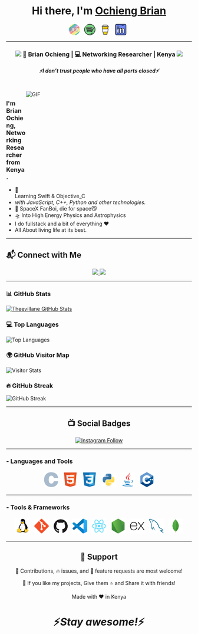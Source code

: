       
<div align="center">
  <h1>Hi there, I'm <a href="https://github.com/theevillane">Ochieng Brian</a> 
  </h1>

</div>

<p align='center'>
  <a href="https://www.instagram.com/sudo_xploit/"><img height="30" src="https://raw.githubusercontent.com/8bithemant/8bithemant/master/devto.png?raw=true" alt="Instagram"></a>&nbsp;&nbsp;
  <a href="https://www.youtube.com/channel/UCvWOXCh0MM4aFukIkb-zgQw"><img height="30" src="https://raw.githubusercontent.com/8bithemant/8bithemant/master/spotify.png?raw=true" alt="YouTube"></a>&nbsp;&nbsp;
  <a href="https://whatsapp.com/channel/0029VbAiqVMKLaHjg5J1Nm2F"><img height="30" src="https://raw.githubusercontent.com/8bithemant/8bithemant/master/coffee.jpg?raw=true" alt="WhatsApp"></a>&nbsp;&nbsp;
  <a href="mailto:thakuralok210@gmail.com"><img height="30" src="https://raw.githubusercontent.com/8bithemant/8bithemant/master/linkedin.png?raw=true" alt="Email"></a>&nbsp;&nbsp;
</p>

---

<div align="center">
<h3><img src="https://media.giphy.com/media/WUlplcMpOCEmTGBtBW/giphy.gif" width="30"> 🙎 Brian Ochieng | 💻 Networking Researcher | Kenya <img src="https://media.giphy.com/media/WUlplcMpOCEmTGBtBW/giphy.gif" width="30"></h3>
</div>

<p align="center">
  <a href="https://visitor-badge.glitch.me/badge?page_id=theevillane.theevillane"> 
  </a>
</p>

<h5 align="center">
  <i>⚡️I don’t trust people who have all ports closed⚡️</i>
</h5>

<br />

<img align="right" height="270px" width="450px" alt="GIF" src="https://media.giphy.com/media/3FjEPbKqEPhPpmC8uY/giphy.gif" />
<p align="center">
  <h3>I'm Brian Ochieng, Networking Researcher from Kenya.</h3>
</p>

- 🥀 Learning Swift & Objective_C  
- <i>with JavaScript, C++, Python and other technologies.</i>  
- 🔭 SpaceX FanBoi, die for space😼  
- 🛸 Into High Energy Physics and Astrophysics  
- I do fullstack and a bit of everything :heart:  
- All About living life at its best. 
---
## 📬 Connect with Me  

<p align="center">
  <a href="https://www.instagram.com/_ochiengbrian/" target="_blank">
    <img src="https://img.shields.io/badge/Instagram-E4405F?style=for-the-badge&logo=instagram&logoColor=white" />
  </a>
  <a href="mailto:brianochiengonyango2@gmail.com">
    <img src="https://img.shields.io/badge/Email-D14836?style=for-the-badge&logo=gmail&logoColor=white" />
  </a>
</p>

---

<p align="center">
  <h3>📊 GitHub Stats</h3>
  <a href="https://github.com/theevillane">
    <img src="https://github-readme-stats.vercel.app/api?username=theevillane&show_icons=true&theme=radical&count_private=true" alt="Theevillane GitHub Stats"/>
  </a>
</p>

<p align="center">
  <h3>💻 Top Languages</h3>
  <img src="https://github-readme-stats.vercel.app/api/top-langs/?username=theevillane&layout=compact&theme=radical" alt="Top Languages"/>
</p>

<p align="center">
  <h3>🌍 GitHub Visitor Map</h3>
  <img src="https://github-readme-stats.vercel.app/api?username=theevillane&show_icons=true&theme=radical&count_private=true&include_all_commits=true&hide_border=false" alt="Visitor Stats"/>
</p>

<p align="center">
  <h3>🔥 GitHub Streak</h3>
  <img src="https://github-readme-streak-stats.herokuapp.com/?user=theevillane&theme=radical" alt="GitHub Streak"/>
</p>

---

<h2 align="center">📺 Social Badges</h2>

<p align="center">
  <a href="https://www.instagram.com/_ochiengbrian/">
    <img src="https://img.shields.io/badge/Instagram-Follow-FF69B4?style=social&logo=instagram" alt="Instagram Follow"/>
  </a>
</p>

---

### - Languages and Tools

<p align="center">
  <img src="https://raw.githubusercontent.com/devicons/devicon/master/icons/c/c-original.svg" alt="c" width="40" height="40" style="margin:4px"/>  
  <img src="https://raw.githubusercontent.com/devicons/devicon/master/icons/html5/html5-original.svg" alt="html5" width="40" height="40" style="margin:4px"/>  
  <img src="https://raw.githubusercontent.com/devicons/devicon/master/icons/css3/css3-original.svg" alt="css3" width="40" height="40" style="margin:4px"/>  
  <img src="https://raw.githubusercontent.com/devicons/devicon/master/icons/python/python-original.svg" alt="python" width="40" height="40" style="margin:4px"/>  
  <img src="https://raw.githubusercontent.com/devicons/devicon/master/icons/java/java-original.svg" alt="java" width="40" height="40" style="margin:4px"/>  
  <img src="https://raw.githubusercontent.com/devicons/devicon/master/icons/cplusplus/cplusplus-original.svg" alt="cplusplus" width="40" height="40" style="margin:4px"/>  
</p>


---
### - Tools & Frameworks

<p align="center">
  <img src="https://raw.githubusercontent.com/devicons/devicon/master/icons/linux/linux-original.svg" alt="linux" width="40" height="40" style="margin:4px"/>  
  <img src="https://raw.githubusercontent.com/devicons/devicon/master/icons/git/git-original.svg" alt="git" width="40" height="40" style="margin:4px"/>  
  <img src="https://raw.githubusercontent.com/devicons/devicon/master/icons/github/github-original.svg" alt="github" width="40" height="40" style="margin:4px"/>  
  <img src="https://raw.githubusercontent.com/devicons/devicon/master/icons/vscode/vscode-original.svg" alt="vscode" width="40" height="40" style="margin:4px"/>  
  <img src="https://raw.githubusercontent.com/devicons/devicon/master/icons/react/react-original.svg" alt="react" width="40" height="40" style="margin:4px"/>  
  <img src="https://raw.githubusercontent.com/devicons/devicon/master/icons/nodejs/nodejs-original.svg" alt="nodejs" width="40" height="40" style="margin:4px"/>  
  <img src="https://raw.githubusercontent.com/devicons/devicon/master/icons/express/express-original.svg" alt="express" width="40" height="40" style="margin:4px"/>  
  <img src="https://raw.githubusercontent.com/devicons/devicon/master/icons/mysql/mysql-original.svg" alt="mysql" width="40" height="40" style="margin:4px"/>  
  <img src="https://raw.githubusercontent.com/devicons/devicon/master/icons/mongodb/mongodb-original.svg" alt="mongodb" width="40" height="40" style="margin:4px"/>  
</p>

---

<h2 align="center">🤝 Support</h2>
<p align="center">🎀 Contributions, 🔥 issues, and 🥮 feature requests are most welcome!</p>
<p align="center">💙 If you like my projects, Give them ⭐ and Share it with friends!</p>
<p align="center">Made with ❤️ in Kenya</p>

<h1 align='center'>⚡️<i>Stay awesome!</i>⚡️</h1>
